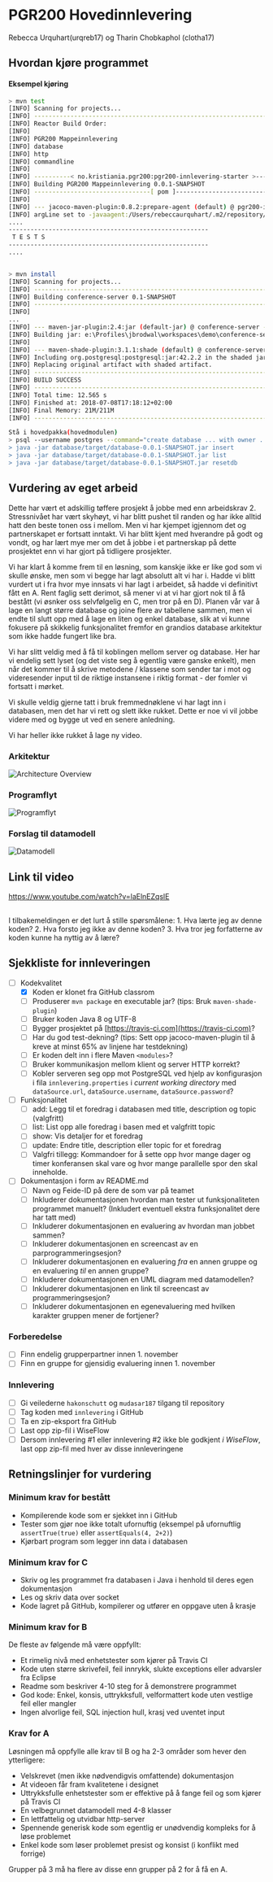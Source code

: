 # PGR200 Hovedinnlevering

Rebecca Urquhart(urqreb17) og Tharin Chobkaphol (clotha17)


## Hvordan kjøre programmet


#### Eksempel kjøring

```bash
> mvn test
[INFO] Scanning for projects...
[INFO] ------------------------------------------------------------------------
[INFO] Reactor Build Order:
[INFO] 
[INFO] PGR200 Mappeinnlevering                                            [pom]
[INFO] database                                                           [jar]
[INFO] http                                                               [jar]
[INFO] commandline                                                        [jar]
[INFO] 
[INFO] ----------< no.kristiania.pgr200:pgr200-innlevering-starter >-----------
[INFO] Building PGR200 Mappeinnlevering 0.0.1-SNAPSHOT                    [1/4]
[INFO] --------------------------------[ pom ]---------------------------------
[INFO] 
[INFO] --- jacoco-maven-plugin:0.8.2:prepare-agent (default) @ pgr200-innlevering-starter ---
[INFO] argLine set to -javaagent:/Users/rebeccaurquhart/.m2/repository/org/jacoco/org.jacoco.agent/0.8.2/org.jacoco.agent-0.8.2-runtime.jar=destfile=/Users/rebeccaurquhart/Desktop/pgr200-eksamen-beccarella/target/jacoco.exec
....
-------------------------------------------------------
 T E S T S
-------------------------------------------------------
....


> mvn install
[INFO] Scanning for projects...
[INFO] ------------------------------------------------------------------------
[INFO] Building conference-server 0.1-SNAPSHOT
[INFO] ------------------------------------------------------------------------
[INFO]
...
[INFO] --- maven-jar-plugin:2.4:jar (default-jar) @ conference-server ---
[INFO] Building jar: e:\Profiles\jbrodwal\workspaces\demo\conference-server\target/conference-server-0.1-SNAPSHOT.jar
[INFO]
[INFO] --- maven-shade-plugin:3.1.1:shade (default) @ conference-server ---
[INFO] Including org.postgresql:postgresql:jar:42.2.2 in the shaded jar.
[INFO] Replacing original artifact with shaded artifact.
[INFO] ------------------------------------------------------------------------
[INFO] BUILD SUCCESS
[INFO] ------------------------------------------------------------------------
[INFO] Total time: 12.565 s
[INFO] Finished at: 2018-07-08T17:18:12+02:00
[INFO] Final Memory: 21M/211M
[INFO] ------------------------------------------------------------------------

Stå i hovedpakka(hovedmodulen)
> psql --username postgres --command="create database ... with owner .."'
> java -jar database/target/database-0.0.1-SNAPSHOT.jar insert 
> java -jar database/target/database-0.0.1-SNAPSHOT.jar list
> java -jar database/target/database-0.0.1-SNAPSHOT.jar resetdb
```


## Vurdering av eget arbeid

Dette har vært et adskillig tøffere prosjekt å jobbe med enn arbeidskrav 2. Stressnivået har vært skyhøyt, vi har blitt pushet til randen og har ikke alltid hatt den beste tonen oss i mellom. Men vi har kjempet igjennom det og partnerskapet er fortsatt inntakt. Vi har blitt kjent med hverandre på godt og vondt, og har lært mye mer om det å jobbe i et partnerskap på dette prosjektet enn vi har gjort på tidligere prosjekter. 

Vi har klart å komme frem til en løsning, som kanskje ikke er like god som vi skulle ønske, men som vi begge har lagt absolutt alt vi har i. Hadde vi blitt vurdert ut i fra hvor mye innsats vi har lagt i arbeidet, så hadde vi definitivt fått en A. Rent faglig sett derimot, så mener vi at vi har gjort nok til å få bestått (vi øsnker oss selvfølgelig en C, men tror på en D). 
Planen vår var å lage en langt større database og joine flere av tabellene sammen, men vi endte til slutt opp med å lage en liten og enkel database, slik at vi kunne fokusere på skikkelig funksjonalitet fremfor en grandios database arkitektur som ikke hadde fungert like bra.

Vi har slitt veldig med å få til koblingen mellom server og database. Her har vi endelig sett lyset (og det viste seg å egentlig være ganske enkelt), men når det kommer til å skrive metodene / klassene som sender tar i mot og videresender input til de riktige instansene i riktig format - der fomler vi fortsatt i mørket.

Vi skulle veldig gjerne tatt i bruk fremmednøklene vi har lagt inn i databasen, men det har vi rett og slett ikke rukket. Dette er noe vi vil jobbe videre med og bygge ut ved en senere anledning. 

Vi har heller ikke rukket å lage ny video.

### Arkitektur

![Architecture Overview](doc/conference-server.png)

### Programflyt

![Programflyt](doc/conference-server-flow.png)

### Forslag til datamodell

![Datamodell](doc/conference-data-model.png)

## Link til video

https://www.youtube.com/watch?v=laElnEZqslE


##

I tilbakemeldingen er det lurt å stille spørsmålene: 1. Hva lærte jeg av denne koden? 2. Hva forsto jeg ikke av denne koden? 3. Hva tror jeg forfatterne av koden kunne ha nyttig av å lære?

## Sjekkliste for innleveringen

- [ ] Kodekvalitet
  - [x] Koden er klonet fra GitHub classrom
  - [ ] Produserer `mvn package` en executable jar? (tips: Bruk `maven-shade-plugin`)
  - [ ] Bruker koden Java 8 og UTF-8
  - [ ] Bygger prosjektet på [https://travis-ci.com](https://travis-ci.com)?
  - [ ] Har du god test-dekning? (tips: Sett opp jacoco-maven-plugin til å kreve at minst 65% av linjene har testdekning)
  - [ ] Er koden delt inn i flere Maven `<modules>`?
  - [ ] Bruker kommunikasjon mellom klient og server HTTP korrekt?
  - [ ] Kobler serveren seg opp mot PostgreSQL ved hjelp av konfigurasjon i fila `innlevering.properties` i *current working directory* med `dataSource.url`, `dataSource.username`, `dataSource.password`?
- [ ] Funksjonalitet
  - [ ] add: Legg til et foredrag i databasen med title, description og topic (valgfritt)
  - [ ] list: List opp alle foredrag i basen med et valgfritt topic
  - [ ] show: Vis detaljer for et foredrag
  - [ ] update: Endre title, description eller topic for et foredrag
  - [ ] Valgfri tillegg: Kommandoer for å sette opp hvor mange dager og timer konferansen skal vare og hvor mange parallelle spor den skal inneholde.
- [ ] Dokumentasjon i form av README.md
  - [ ] Navn og Feide-ID på dere de som var på teamet
  - [ ] Inkluderer dokumentasjonen hvordan man tester ut funksjonaliteten programmet manuelt? (Inkludert eventuell ekstra funksjonalitet dere har tatt med)
  - [ ] Inkluderer dokumentasjonen en evaluering av hvordan man jobbet sammen?
  - [ ] Inkluderer dokumentasjonen en screencast av en parprogrammeringsesjon?
  - [ ] Inkluderer dokumentasjonen en evaluering *fra* en annen gruppe og en evaluering *til* en annen gruppe?
  - [ ] Inkluderer dokumentasjonen en UML diagram med datamodellen?
  - [ ] Inkluderer dokumentasjonen en link til screencast av programmeringsesjon?
  - [ ] Inkluderer dokumentasjonen en egenevaluering med hvilken karakter gruppen mener de fortjener?

### Forberedelse

- [ ] Finn endelig grupperpartner innen 1. november
- [ ] Finn en gruppe for gjensidig evaluering innen 1. november

### Innlevering

- [ ] Gi veilederne `hakonschutt` og `mudasar187` tilgang til repository
- [ ] Tag koden med `innlevering` i GitHub
- [ ] Ta en zip-eksport fra GitHub
- [ ] Last opp zip-fil i WiseFlow
- [ ] Dersom innlevering #1 eller innlevering #2 ikke ble godkjent *i WiseFlow*, last opp zip-fil med hver av disse innleveringene

## Retningslinjer for vurdering

### Minimum krav for bestått

- Kompilerende kode som er sjekket inn i GitHub
- Tester som gjør noe ikke totalt ufornuftig (eksempel på ufornuftlig `assertTrue(true)` eller `assertEquals(4, 2+2)`)
- Kjørbart program som legger inn data i databasen

### Minimum krav for C

- Skriv og les programmet fra databasen i Java i henhold til deres egen dokumentasjon
- Les og skriv data over socket
- Kode lagret på GitHub, kompilerer og utfører en oppgave uten å krasje

### Minimum krav for B

De fleste av følgende må være oppfyllt:

- Et rimelig nivå med enhetstester som kjører på Travis CI
- Kode uten større skrivefeil, feil innrykk, slukte exceptions eller advarsler fra Eclipse
- Readme som beskriver 4-10 steg for å demonstrere programmet
- God kode: Enkel, konsis, uttrykksfull, velformattert kode uten vestlige feil eller mangler
- Ingen alvorlige feil, SQL injection hull, krasj ved uventet input

### Krav for A

Løsningen må oppfylle alle krav til B og ha 2-3 områder som hever den ytterligere:

- Velskrevet (men ikke nødvendigvis omfattende) dokumentasjon
- At videoen får fram kvalitetene i designet
- Uttrykksfulle enhetstester som er effektive på å fange feil og som kjører på Travis CI
- En velbegrunnet datamodell med 4-8 klasser
- En lettfattelig og utvidbar http-server
- Spennende generisk kode som egentlig er unødvendig kompleks for å løse problemet
- Enkel kode som løser problemet presist og konsist (i konflikt med forrige)

Grupper på 3 må ha flere av disse enn grupper på 2 for å få en A.
